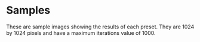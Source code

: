 # Samples

These are sample images showing the results of each preset. They are 1024 by 1024 pixels and have a maximum iterations value of 1000.
